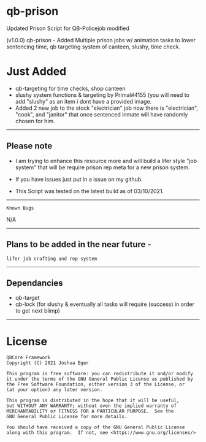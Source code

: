 # qb-prison
Updated Prison Script for QB-Policejob modified

(v1.0.0) qb-prison - Added Multiple prison jobs w/ animation tasks to lower sentencing time, qb targeting system of canteen, slushy, time check.

# Just Added
- qb-targeting for time checks, shop canteen
- slushy system functions & targeting by Primal#4155 (you will need to add "slushy" as an item i dont have a provided image.
- Added 2 new job to the stock "electrician" job now there is "electrician", "cook", and "janitor" that once sentenced inmate will have randomly chosen for him.

-----------------------------------------------------------------------------------------------------------------

## Please note

- I am trying to enhance this resource more and will build a lifer style "job system" that will be require prison rep meta for a new prison system.

- If you have issues just put in a issue on my github.

- This Script was tested on the latest build as of 03/10/2021.

-----------------------------------------------------------------------------------------------------------------

`Known Bugs`

N/A

-----------------------------------------------------------------------------------------------------------------

## Plans to be added in the near future - 
`lifer job crafting and rep system`

-----------------------------------------------------------------------------------------------------------------

## Dependancies

- qb-target
- qb-lock (for slushy & eventually all tasks will require (success) in order to get next blimp)

-----------------------------------------------------------------------------------------------------------------

# License

    QBCore Framework
    Copyright (C) 2021 Joshua Eger

    This program is free software: you can redistribute it and/or modify
    it under the terms of the GNU General Public License as published by
    the Free Software Foundation, either version 3 of the License, or
    (at your option) any later version.

    This program is distributed in the hope that it will be useful,
    but WITHOUT ANY WARRANTY; without even the implied warranty of
    MERCHANTABILITY or FITNESS FOR A PARTICULAR PURPOSE.  See the
    GNU General Public License for more details.

    You should have received a copy of the GNU General Public License
    along with this program.  If not, see <https://www.gnu.org/licenses/>
